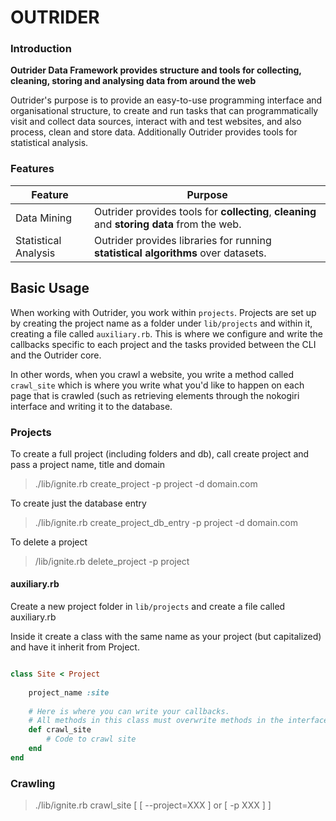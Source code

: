# OUTRIDER

### Introduction

**Outrider Data Framework provides structure and tools for collecting, cleaning, storing and analysing data from around the web** 

Outrider's purpose is to provide an easy-to-use programming interface and organisational structure, to create and run tasks that can programmatically visit and collect data sources, interact with and test websites, and also process, clean and store data. Additionally Outrider provides tools for statistical analysis. 

### Features

| Feature | Purpose |
| ------- | ------- |
Data Mining | Outrider provides tools for **collecting**, **cleaning** and **storing data** from the web. 
Statistical Analysis | Outrider provides libraries for running **statistical algorithms** over datasets.
	

## Basic Usage
When working with Outrider, you work within `projects`. Projects are set up by creating the project name as a folder under `lib/projects` and within it, creating a file called `auxiliary.rb`. This is where we configure and write the callbacks specific to each project and the tasks provided between the CLI and the Outrider core. 

In other words, when you crawl a website, you write a method called `crawl_site` which is where you write what you'd like to happen on each page that is crawled (such as retrieving elements through the nokogiri interface and writing it to the database. 

### Projects
To create a full project (including folders and db), call create project and pass a project name, title and domain
> ./lib/ignite.rb create_project -p project -d domain.com

To create just the database entry
> ./lib/ignite.rb create_project_db_entry -p project -d domain.com

To delete a project 
> /lib/ignite.rb delete_project -p project

#### auxiliary.rb
Create a new project folder in `lib/projects` and create a file called auxiliary.rb

Inside it create a class with the same name as your project (but capitalized) and have it inherit from Project.

```ruby

class Site < Project
	
	project_name :site
	
	# Here is where you can write your callbacks.
	# All methods in this class must overwrite methods in the interface lib/project which acts as an interface
	def crawl_site
		# Code to crawl site
	end
end

```

### Crawling


> ./lib/ignite.rb crawl_site [ [ --project=XXX ] or [  -p XXX ] ]